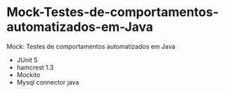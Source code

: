 # Mock-Testes-de-comportamentos-automatizados-em-Java
Mock: Testes de comportamentos automatizados em Java
- JUnit 5
- hamcrest 1.3
- Mockito
- Mysql connector java
